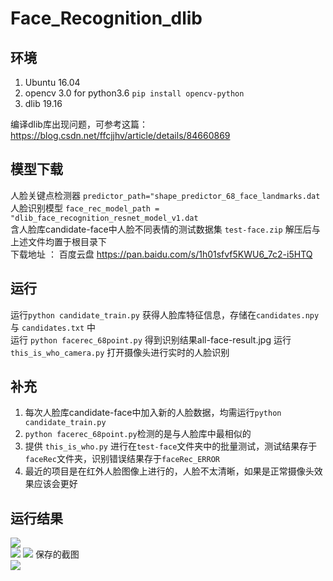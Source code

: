 # Face_Recognition_dlib
## 环境  
1. Ubuntu 16.04  
2. opencv 3.0 for python3.6 `pip install opencv-python`  
3. dlib 19.16  

编译dlib库出现问题，可参考这篇：https://blog.csdn.net/ffcjjhv/article/details/84660869  

## 模型下载  
人脸关键点检测器 `predictor_path="shape_predictor_68_face_landmarks.dat`  
人脸识别模型 `face_rec_model_path = "dlib_face_recognition_resnet_model_v1.dat`  
含人脸库candidate-face中人脸不同表情的测试数据集 `test-face.zip` 解压后与上述文件均置于根目录下  
下载地址 ： 百度云盘 https://pan.baidu.com/s/1h01sfvf5KWU6_7c2-i5HTQ  
## 运行  
运行`python candidate_train.py` 获得人脸库特征信息，存储在`candidates.npy` 与 `candidates.txt` 中  
运行 `python facerec_68point.py`  得到识别结果all-face-result.jpg
运行 `this_is_who_camera.py`  打开摄像头进行实时的人脸识别
## 补充    
1. 每次人脸库candidate-face中加入新的人脸数据，均需运行`python candidate_train.py`  
2. `python facerec_68point.py`检测的是与人脸库中最相似的
3. 提供 `this_is_who.py` 进行在`test-face`文件夹中的批量测试，测试结果存于`faceRec`文件夹，识别错误结果存于`faceRec_ERROR`
4. 最近的项目是在红外人脸图像上进行的，人脸不太清晰，如果是正常摄像头效果应该会更好
## 运行结果   
![](https://github.com/zj19941113/Face_Recognition_dlib/blob/master/all-face-result.jpg)  
![](https://github.com/zj19941113/Face_Recognition_dlib/blob/master/img/result2.png) 
![](https://github.com/zj19941113/Face_Recognition_dlib/blob/master/Animation.gif) 
保存的截图  
![](https://github.com/zj19941113/Face_Recognition_dlib/blob/master/screenShots/screenshot_4_2018-12-13-17-19-42.jpg) 
